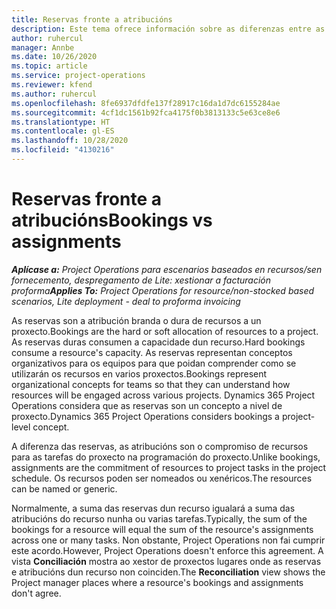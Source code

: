 ```yaml
---
title: Reservas fronte a atribucións
description: Este tema ofrece información sobre as diferenzas entre as reservas de recursos e as atribucións de recursos.
author: ruhercul
manager: Annbe
ms.date: 10/26/2020
ms.topic: article
ms.service: project-operations
ms.reviewer: kfend
ms.author: ruhercul
ms.openlocfilehash: 8fe6937dfdfe137f28917c16da1d7dc6155284ae
ms.sourcegitcommit: 4cf1dc1561b92fca4175f0b3813133c5e63ce8e6
ms.translationtype: HT
ms.contentlocale: gl-ES
ms.lasthandoff: 10/28/2020
ms.locfileid: "4130216"
---
```

# <a name="bookings-vs-assignments"></a><span data-ttu-id="89813-103">Reservas fronte a atribucións</span><span class="sxs-lookup"><span data-stu-id="89813-103">Bookings vs assignments</span></span>

<span data-ttu-id="89813-104">_**Aplícase a:** Project Operations para escenarios baseados en recursos/sen fornecemento, despregamento de Lite: xestionar a facturación proforma_</span><span class="sxs-lookup"><span data-stu-id="89813-104">_**Applies To:** Project Operations for resource/non-stocked based scenarios, Lite deployment - deal to proforma invoicing_</span></span>

<span data-ttu-id="89813-105">As reservas son a atribución branda o dura de recursos a un proxecto.</span><span class="sxs-lookup"><span data-stu-id="89813-105">Bookings are the hard or soft allocation of resources to a project.</span></span> <span data-ttu-id="89813-106">As reservas duras consumen a capacidade dun recurso.</span><span class="sxs-lookup"><span data-stu-id="89813-106">Hard bookings consume a resource's capacity.</span></span> <span data-ttu-id="89813-107">As reservas representan conceptos organizativos para os equipos para que poidan comprender como se utilizarán os recursos en varios proxectos.</span><span class="sxs-lookup"><span data-stu-id="89813-107">Bookings represent organizational concepts for teams so that they can understand how resources will be engaged across various projects.</span></span> <span data-ttu-id="89813-108">Dynamics 365 Project Operations considera que as reservas son un concepto a nivel de proxecto.</span><span class="sxs-lookup"><span data-stu-id="89813-108">Dynamics 365 Project Operations considers bookings a project-level concept.</span></span> 

<span data-ttu-id="89813-109">A diferenza das reservas, as atribucións son o compromiso de recursos para as tarefas do proxecto na programación do proxecto.</span><span class="sxs-lookup"><span data-stu-id="89813-109">Unlike bookings, assignments are the commitment of resources to project tasks in the project schedule.</span></span> <span data-ttu-id="89813-110">Os recursos poden ser nomeados ou xenéricos.</span><span class="sxs-lookup"><span data-stu-id="89813-110">The resources can be named or generic.</span></span> 

<span data-ttu-id="89813-111">Normalmente, a suma das reservas dun recurso igualará a suma das atribucións do recurso nunha ou varias tarefas.</span><span class="sxs-lookup"><span data-stu-id="89813-111">Typically, the sum of the bookings for a resource will equal the sum of the resource's assignments across one or many tasks.</span></span> <span data-ttu-id="89813-112">Non obstante, Project Operations non fai cumprir este acordo.</span><span class="sxs-lookup"><span data-stu-id="89813-112">However, Project Operations doesn't enforce this agreement.</span></span> <span data-ttu-id="89813-113">A vista **Conciliación** mostra ao xestor de proxectos lugares onde as reservas e atribucións dun recurso non coinciden.</span><span class="sxs-lookup"><span data-stu-id="89813-113">The **Reconciliation** view shows the Project manager places where a resource's bookings and assignments don't agree.</span></span>
